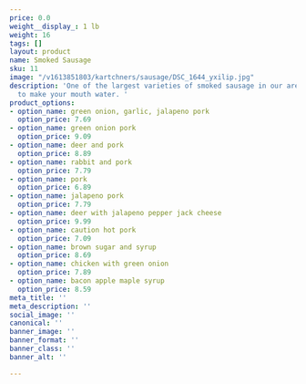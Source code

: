 ```yaml
---
price: 0.0
weight__display_: 1 lb
weight: 16
tags: []
layout: product
name: Smoked Sausage
sku: 11
image: "/v1613851803/kartchners/sausage/DSC_1644_yxilip.jpg"
description: 'One of the largest varieties of smoked sausage in our area, all guaranteed
  to make your mouth water. '
product_options:
- option_name: green onion, garlic, jalapeno pork
  option_price: 7.69
- option_name: green onion pork
  option_price: 9.09
- option_name: deer and pork
  option_price: 8.89
- option_name: rabbit and pork
  option_price: 7.79
- option_name: pork
  option_price: 6.89
- option_name: jalapeno pork
  option_price: 7.79
- option_name: deer with jalapeno pepper jack cheese
  option_price: 9.99
- option_name: caution hot pork
  option_price: 7.09
- option_name: brown sugar and syrup
  option_price: 8.69
- option_name: chicken with green onion
  option_price: 7.89
- option_name: bacon apple maple syrup
  option_price: 8.59
meta_title: ''
meta_description: ''
social_image: ''
canonical: ''
banner_image: ''
banner_format: ''
banner_class: ''
banner_alt: ''

---
```

